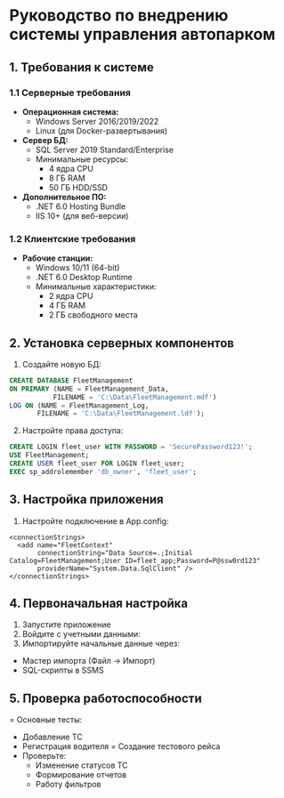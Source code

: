 # Руководство по внедрению системы управления автопарком

## 1. Требования к системе

### 1.1 Серверные требования
* **Операционная система:**
  - Windows Server 2016/2019/2022
  - Linux (для Docker-развертывания)
* **Сервер БД:**
  - SQL Server 2019 Standard/Enterprise
  - Минимальные ресурсы:
    - 4 ядра CPU
    - 8 ГБ RAM
    - 50 ГБ HDD/SSD
* **Дополнительное ПО:**
  - .NET 6.0 Hosting Bundle
  - IIS 10+ (для веб-версии)

### 1.2 Клиентские требования
* **Рабочие станции:**
  - Windows 10/11 (64-bit)
  - .NET 6.0 Desktop Runtime
  - Минимальные характеристики:
    - 2 ядра CPU
    - 4 ГБ RAM
    - 2 ГБ свободного места

## 2. Установка серверных компонентов

1. Создайте новую БД:
```sql
CREATE DATABASE FleetManagement 
ON PRIMARY (NAME = FleetManagement_Data, 
           FILENAME = 'C:\Data\FleetManagement.mdf')
LOG ON (NAME = FleetManagement_Log,
       FILENAME = 'C:\Data\FleetManagement.ldf');
```
2. Настройте права доступа:
```sql
CREATE LOGIN fleet_user WITH PASSWORD = 'SecurePassword123!';
USE FleetManagement;
CREATE USER fleet_user FOR LOGIN fleet_user;
EXEC sp_addrolemember 'db_owner', 'fleet_user';
```
## 3. Настройка приложения

1. Настройте подключение в App.config:
```xaml
<connectionStrings>
  <add name="FleetContext" 
       connectionString="Data Source=.;Initial Catalog=FleetManagement;User ID=fleet_app;Password=P@ssw0rd123" 
       providerName="System.Data.SqlClient" />
</connectionStrings>
```

## 4. Первоначальная настройка
1. Запустите приложение
2. Войдите с учетными данными:
3. Импортируйте начальные данные через:
  - Мастер импорта (Файл → Импорт)
  - SQL-скрипты в SSMS

## 5. Проверка работоспособности
= Основные тесты:
  - Добавление ТС
  - Регистрация водителя
  = Создание тестового рейса
- Проверьте:
  - Изменение статусов ТС
  - Формирование отчетов
  - Работу фильтров
